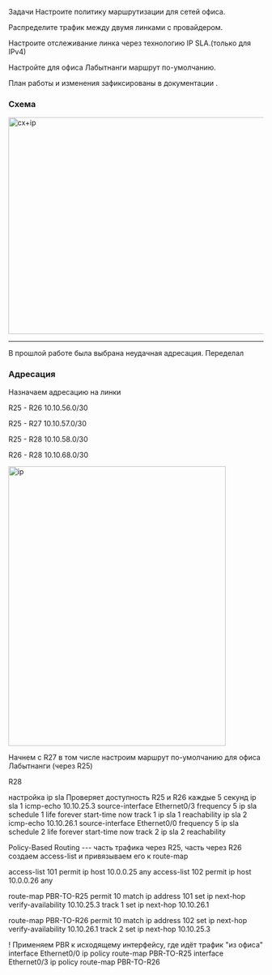 
Задачи
Настроите политику маршрутизации для сетей офиса.

Распределите трафик между двумя линками с провайдером.

Настроите отслеживание линка через технологию IP SLA.(только для IPv4)

Настройте для офиса Лабытнанги маршрут по-умолчанию.

План работы и изменения зафиксированы в документации .


### Схема

<img width="879" height="428" alt="сх+ip" src="https://github.com/user-attachments/assets/fd07ff7e-f416-4cb1-8360-c33133c25a5e" />


---
В прошлой работе была выбрана неудачная адресация. Переделал

### Адресация

Назначаем адресацию на линки 

R25 - R26 10.10.56.0/30

R25 - R27 10.10.57.0/30

R25 - R28 10.10.58.0/30

R26 - R28 10.10.68.0/30

<img width="429" height="552" alt="ip" src="https://github.com/user-attachments/assets/4ccc8efe-116b-4cc1-93fa-47e43bcc5181" />


Начнем с R27 в том числе настроим маршрут по-умолчанию для офиса Лабытнанги (через R25)



R28 

настройка ip  sla
Проверяет доступность R25 и R26 каждые 5 секунд
ip sla 1
icmp-echo 10.10.25.3 source-interface Ethernet0/3
frequency 5
ip sla schedule 1 life forever start-time now
track 1 ip sla 1 reachability
ip sla 2
icmp-echo 10.10.26.1 source-interface Ethernet0/0
frequency 5
ip sla schedule 2 life forever start-time now
track 2 ip sla 2 reachability

Policy-Based Routing ---
 часть трафика через R25, часть через R26
 создаем access-list и привязываем его к route-map
 
access-list 101 permit ip host 10.0.0.25 any
access-list 102 permit ip host 10.0.0.26 any

route-map PBR-TO-R25 permit 10
 match ip address 101
 set ip next-hop verify-availability 10.10.25.3 track 1
 set ip next-hop 10.10.26.1

route-map PBR-TO-R26 permit 10
 match ip address 102
 set ip next-hop verify-availability 10.10.26.1 track 2
 set ip next-hop 10.10.25.3

! Применяем PBR к исходящему интерфейсу, где идёт трафик "из офиса"
interface Ethernet0/0
 ip policy route-map PBR-TO-R25
interface Ethernet0/3
 ip policy route-map PBR-TO-R26
